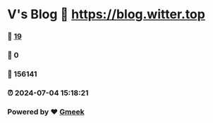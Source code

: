 # V's Blog :link: https://blog.witter.top 
### :page_facing_up: [19](https://blog.witter.top/tag.html) 
### :speech_balloon: 0 
### :hibiscus: 156141 
### :alarm_clock: 2024-07-04 15:18:21 
### Powered by :heart: [Gmeek](https://github.com/Meekdai/Gmeek)
